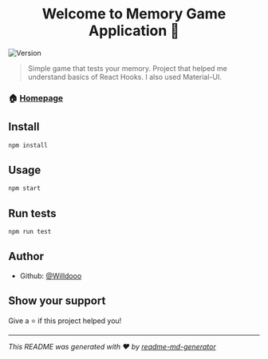 <h1 align="center">Welcome to Memory Game Application 👋</h1>
<p>
  <img alt="Version" src="https://img.shields.io/badge/version-0.1.0-blue.svg?cacheSeconds=2592000" />
</p>

> Simple game that tests your memory. Project that helped me understand basics of React Hooks. I also used Material-UI.

### 🏠 [Homepage](http://willdooo.github.io/memory-game_app)

## Install

```sh
npm install
```

## Usage

```sh
npm start
```

## Run tests

```sh
npm run test
```

## Author

* Github: [@Willdooo](https://github.com/Willdooo)

## Show your support

Give a ⭐️ if this project helped you!

***
_This README was generated with ❤️ by [readme-md-generator](https://github.com/kefranabg/readme-md-generator)_